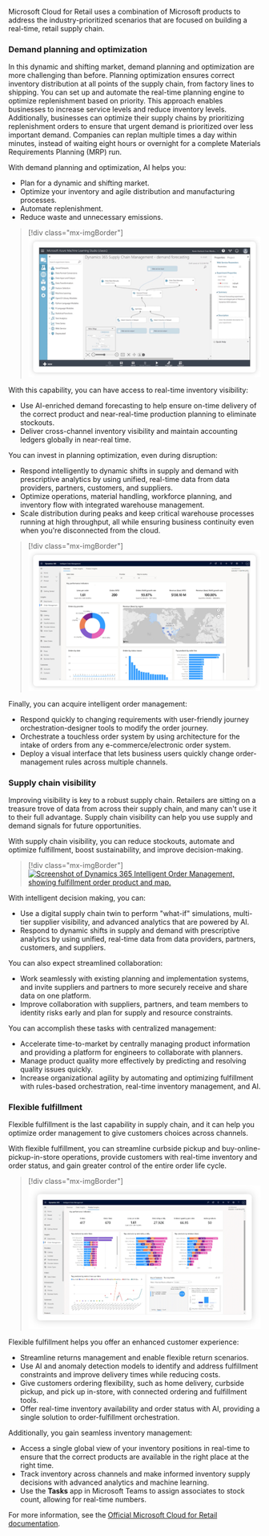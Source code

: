 Microsoft Cloud for Retail uses a combination of Microsoft products to address the industry-prioritized scenarios that are focused on building a real-time, retail supply chain. 

### Demand planning and optimization

In this dynamic and shifting market, demand planning and optimization are more challenging than before. Planning optimization ensures correct inventory distribution at all points of the supply chain, from factory lines to shipping. You can set up and automate the real-time planning engine to optimize replenishment based on priority. This approach enables businesses to increase service levels and reduce inventory levels. Additionally, businesses can optimize their supply chains by prioritizing replenishment orders to ensure that urgent demand is prioritized over less important demand. Companies can replan multiple times a day within minutes, instead of waiting eight hours or overnight for a complete Materials Requirements Planning (MRP) run.

With demand planning and optimization, AI helps you:

- Plan for a dynamic and shifting market.
- Optimize your inventory and agile distribution and manufacturing processes.
- Automate replenishment.
- Reduce waste and unnecessary emissions.

> [!div class="mx-imgBorder"]
> [![Screenshot of Microsoft Azure Machine Learning Studio, showing Dynamics 365 Supply Chain Management demand forecasting flow.](../media/demand.png)](../media/demand.png#lightbox)

With this capability, you can have access to real-time inventory visibility:

- Use AI-enriched demand forecasting to help ensure on-time delivery of the correct product and near-real-time production planning to eliminate stockouts.
- Deliver cross-channel inventory visibility and maintain accounting ledgers globally in near-real time.

You can invest in planning optimization, even during disruption:

- Respond intelligently to dynamic shifts in supply and demand with prescriptive analytics by using unified, real-time data from data providers, partners, customers, and suppliers.
- Optimize operations, material handling, workforce planning, and inventory flow with integrated warehouse management.
- Scale distribution during peaks and keep critical warehouse processes running at high throughput, all while ensuring business continuity even when you're disconnected from the cloud.

> [!div class="mx-imgBorder"]
> [![Screenshot of Dynamics 365 Intelligent Order Management, showing the Order Management page with charts and a map.](../media/demand-2.png)](../media/demand-2.png#lightbox)

Finally, you can acquire intelligent order management:

- Respond quickly to changing requirements with user-friendly journey orchestration-designer tools to modify the order journey.
- Orchestrate a touchless order system by using architecture for the intake of orders from any e-commerce/electronic order system.
- Deploy a visual interface that lets business users quickly change order-management rules across multiple channels.

### Supply chain visibility

Improving visibility is key to a robust supply chain. Retailers are sitting on a treasure trove of data from across their supply chain, and many can't use it to their full advantage. Supply chain visibility can help you use supply and demand signals for future opportunities.

With supply chain visibility, you can reduce stockouts, automate and optimize fulfillment, boost sustainability, and improve decision-making.

> [!div class="mx-imgBorder"]
> [![Screenshot of Dynamics 365 Intelligent Order Management, showing fulfillment order product and map.](../media/visibility.png)](../media/visibility.png#lightbox)

With intelligent decision making, you can:

- Use a digital supply chain twin to perform "what-if" simulations, multi-tier supplier visibility, and advanced analytics that are powered by AI.
- Respond to dynamic shifts in supply and demand with prescriptive analytics by using unified, real-time data from data providers, partners, customers, and suppliers.

You can also expect streamlined collaboration:

- Work seamlessly with existing planning and implementation systems, and invite suppliers and partners to more securely receive and share data on one platform.
- Improve collaboration with suppliers, partners, and team members to identity risks early and plan for supply and resource constraints.

You can accomplish these tasks with centralized management:

- Accelerate time-to-market by centrally managing product information and providing a platform for engineers to collaborate with planners.
- Manage product quality more effectively by predicting and resolving quality issues quickly.
- Increase organizational agility by automating and optimizing fulfillment with rules-based orchestration, real-time inventory management, and AI.

### Flexible fulfillment

Flexible fulfillment is the last capability in supply chain, and it can help you optimize order management to give customers choices across channels.

With flexible fulfillment, you can streamline curbside pickup and buy-online-pickup-in-store operations, provide customers with real-time inventory and order status, and gain greater control of the entire order life cycle.

> [!div class="mx-imgBorder"]
> [![Screenshot of Dynamics 365 Intelligent Order Management, showing the Order Management page Product Insights tab.](../media/fulfillment.png)](../media/fulfillment.png#lightbox)

Flexible fulfillment helps you offer an enhanced customer experience:

- Streamline returns management and enable flexible return scenarios.
- Use AI and anomaly detection models to identify and address fulfillment constraints and improve delivery times while reducing costs.
- Give customers ordering flexibility, such as home delivery, curbside pickup, and pick up in-store, with connected ordering and fulfillment tools.
- Offer real-time inventory availability and order status with AI, providing a single solution to order-fulfillment orchestration.

Additionally, you gain seamless inventory management:

- Access a single global view of your inventory positions in real-time to ensure that the correct products are available in the right place at the right time.
- Track inventory across channels and make informed inventory supply decisions with advanced analytics and machine learning.
- Use the **Tasks** app in Microsoft Teams to assign associates to stock count, allowing for real-time numbers.

For more information, see the [Official Microsoft Cloud for Retail documentation](/industry/retail/overview).